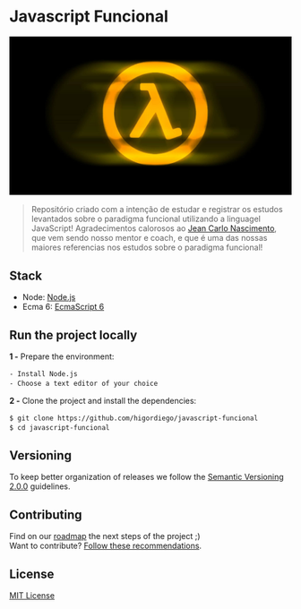 # Javascript Funcional

![Lambda](/images/lambda.jpg)

> Repositório criado com a intenção de estudar e registrar os estudos levantados sobre o paradigma funcional utilizando a linguagel JavaScript! Agradecimentos calorosos ao [Jean Carlo Nascimento](https://github.com/suissa), que vem sendo nosso mentor e coach, e que é uma das nossas maiores referencias nos estudos sobre o paradigma funcional!


## Stack

- Node: [Node.js](https://nodejs.org/en/)
- Ecma 6: [EcmaScript 6](http://es6-features.org/#Constants)

## Run the project locally

**1 -** Prepare the environment:

```sh
- Install Node.js
- Choose a text editor of your choice
```

**2 -** Clone the project and install the dependencies:

```sh
$ git clone https://github.com/higordiego/javascript-funcional
$ cd javascript-funcional
```

## Versioning

To keep better organization of releases we follow the [Semantic Versioning 2.0.0](http://semver.org/) guidelines.

## Contributing
Find on our [roadmap](https://github.com/higordiego/javascript-funcional/issues) the next steps of the project ;)
<br>
Want to contribute? [Follow these recommendations](https://github.com/higordiego/javascript-funcional/blob/master/CONTRIBUTING.md).

## License
[MIT License](https://github.com/higordiego/javascript-funcional/blob/master/LICENSE.md)